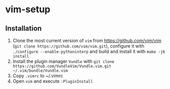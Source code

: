 # vim-setup
## Installation
1. Clone the most current version of `vim` from https://github.com/vim/vim (`git clone https://github.com/vim/vim.git`), configure it with `./configure --enable-pythoninterp` and build and install it with `make -j6 install`
2. Install the plugin manager `Vundle` with `git clone https://github.com/VundleVim/Vundle.vim.git ~/.vim/bundle/Vundle.vim`
3. Copy `.vimrc` to ~/.vimrc
4. Open `vim` and execute `:PluginInstall`
